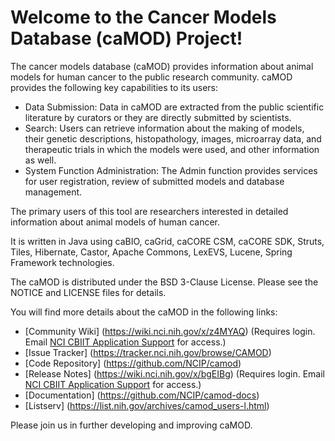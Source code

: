 Welcome to the Cancer Models Database (caMOD) Project!
=====================================

The cancer models database (caMOD) provides information about animal models for human cancer to the public research community. caMOD provides the following key capabilities to its users:
* Data Submission: Data in caMOD are extracted from the public scientific literature by curators or they are directly submitted by scientists.
* Search: Users can retrieve information about the making of models, their genetic descriptions, histopathology, images, microarray data, and therapeutic trials in which the models were used, and other information as well.
* System Function Administration: The Admin function provides services for user registration, review of submitted models and database management.

The primary users of this tool are researchers interested in detailed information about animal models of human cancer.

It is written in Java using caBIO, caGrid, caCORE CSM, caCORE SDK, Struts, Tiles, Hibernate, Castor, Apache Commons, LexEVS, Lucene, Spring Framework technologies.

The caMOD is distributed under the BSD 3-Clause License.
Please see the NOTICE and LICENSE files for details.

You will find more details about the caMOD in the following links:
 * [Community Wiki] (https://wiki.nci.nih.gov/x/z4MYAQ) (Requires login. Email [NCI CBIIT Application Support](mailto:ncicbiit@mail.nih.gov) for access.)
 * [Issue Tracker] (https://tracker.nci.nih.gov/browse/CAMOD)
 * [Code Repository] (https://github.com/NCIP/camod)
 * [Release Notes] (https://wiki.nci.nih.gov/x/bgEIBg) (Requires login. Email [NCI CBIIT Application Support](mailto:ncicbiit@mail.nih.gov) for access.)
 * [Documentation] (https://github.com/NCIP/camod-docs)
 * [Listserv] (https://list.nih.gov/archives/camod_users-l.html)

Please join us in further developing and improving caMOD.

 
